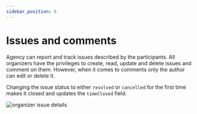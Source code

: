 ```yaml
---
sidebar_position: 6
---
```


# Issues and comments

Agency can report and track issues described by the participants. All organizers have the privileges to create, read,
update and delete issues and comment on them. However, when it comes to comments only the author can edit or delete it.

Changing the issue status to either `resolved` or `cancelled` for the first time makes it closed and updates the
`timeClosed` field.

![organizer issue details](/screens/organizer_issue_details.png)